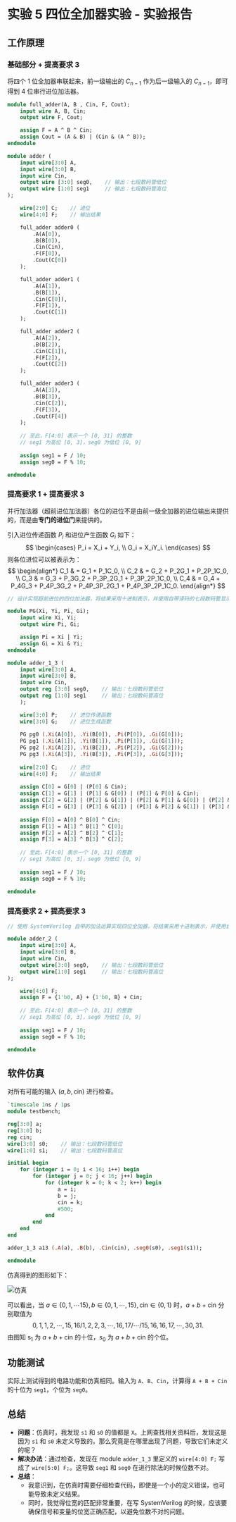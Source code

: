 # 实验 5 四位全加器实验 - 实验报告

## 工作原理

### 基础部分 + 提高要求 3

将四个 1 位全加器串联起来，前一级输出的 $C_{n-1}$ 作为后一级输入的 $C_{n-1}$，即可得到 4 位串行进位加法器。

```systemverilog
module full_adder(A, B , Cin, F, Cout);
    input wire A, B, Cin;
    output wire F, Cout;

    assign F = A ^ B ^ Cin;
    assign Cout = (A & B) | (Cin & (A ^ B));
endmodule

module adder (
    input wire[3:0] A,
    input wire[3:0] B,
    input wire Cin,
    output wire [3:0] seg0,    // 输出：七段数码管低位
    output wire [1:0] seg1     // 输出：七段数码管高位
);

    wire[2:0] C;	// 进位
    wire[4:0] F;	// 输出结果

    full_adder adder0 (
        .A(A[0]),
        .B(B[0]),
        .Cin(Cin),
        .F(F[0]),
        .Cout(C[0])
    );

    full_adder adder1 (
        .A(A[1]),
        .B(B[1]),
        .Cin(C[0]),
        .F(F[1]),
        .Cout(C[1])
    );

    full_adder adder2 (
        .A(A[2]),
        .B(B[2]),
        .Cin(C[1]),
        .F(F[2]),
        .Cout(C[2])
    );

    full_adder adder3 (
        .A(A[3]),
        .B(B[3]),
        .Cin(C[2]),
        .F(F[3]),
        .Cout(F[4])
    );
    
    // 至此，F[4:0] 表示一个 [0, 31] 的整数
    // seg1 为高位 [0, 3]，seg0 为低位 [0, 9]
    
    assign seg1 = F / 10;
    assign seg0 = F % 10;

endmodule
```

### 提高要求 1 + 提高要求 3

并行加法器（超前进位加法器）各位的进位不是由前一级全加器的进位输出来提供的，而是由**专门的进位门**来提供的。

引入进位传递函数 $P_i$ 和进位产生函数 $G_i$ 如下：
$$
\begin{cases}
P_i = X_i + Y_i, \\
G_i = X_iY_i.
\end{cases}
$$
则各位进位可以被表示为：
$$
\begin{align*}
C_1 & = G_1 + P_1C_0, \\
C_2 & = G_2 + P_2G_1 + P_2P_1C_0, \\
C_3 & = G_3 + P_3G_2 + P_3P_2G_1 + P_3P_2P_1C_0, \\
C_4 & = G_4 + P_4G_3 + P_4P_3G_2 + P_4P_3P_2G_1 + P_4P_3P_2P_1C_0.
\end{align*}
$$

```systemverilog
// 设计实现超前进位的四位加法器，将结果采用十进制表示，并使用自带译码的七段数码管显示结果

module PG(Xi, Yi, Pi, Gi);
    input wire Xi, Yi;
    output wire Pi, Gi;

    assign Pi = Xi | Yi;
    assign Gi = Xi & Yi;
endmodule

module adder_1_3 (
    input wire[3:0] A,
    input wire[3:0] B,
    input wire Cin,
    output reg [3:0] seg0,    // 输出：七段数码管低位
    output reg [1:0] seg1     // 输出：七段数码管高位
    );

    wire[3:0] P;    // 进位传递函数
    wire[3:0] G;    // 进位生成函数
    
    PG pg0 (.Xi(A[0]), .Yi(B[0]), .Pi(P[0]), .Gi(G[0]));
    PG pg1 (.Xi(A[1]), .Yi(B[1]), .Pi(P[1]), .Gi(G[1]));
    PG pg2 (.Xi(A[2]), .Yi(B[2]), .Pi(P[2]), .Gi(G[2]));
    PG pg3 (.Xi(A[3]), .Yi(B[3]), .Pi(P[3]), .Gi(G[3]));
    
    wire[2:0] C;	// 进位
    wire[4:0] F;	// 输出结果
    
    assign C[0] = G[0] | (P[0] & Cin);
    assign C[1] = G[1] | (P[1] & G[0]) | (P[1] & P[0] & Cin);
    assign C[2] = G[2] | (P[2] & G[1]) | (P[2] & P[1] & G[0]) | (P[2] & P[1] & P[0] & Cin);
    assign F[4] = G[3] | (P[3] & G[2]) | (P[3] & P[2] & G[1]) | (P[3] & P[2] & P[1] & G[0]) | (P[3] & P[2] & P[1] & P[0] & Cin);
    
    assign F[0] = A[0] ^ B[0] ^ Cin;
    assign F[1] = A[1] ^ B[1] ^ C[0];
    assign F[2] = A[2] ^ B[2] ^ C[1];
    assign F[3] = A[3] ^ B[3] ^ C[2];
    
    // 至此，F[4:0] 表示一个 [0, 31] 的整数
    // seg1 为高位 [0, 3]，seg0 为低位 [0, 9]
    
    assign seg1 = F / 10;
    assign seg0 = F % 10;
    
endmodule
```

### 提高要求 2 + 提高要求 3

```systemverilog
// 使用 SystemVerilog 自带的加法运算实现四位全加器，将结果采用十进制表示，并使用自带译码的七段数码管显示结果

module adder_2 (
    input wire[3:0] A,
    input wire[3:0] B,
    input wire Cin,
    output wire[3:0] seg0,    // 输出：七段数码管低位
    output wire[1:0] seg1     // 输出：七段数码管高位
);

    wire[4:0] F;
    assign F = {1'b0, A} + {1'b0, B} + Cin;
    
    // 至此，F[4:0] 表示一个 [0, 31] 的整数
    // seg1 为高位 [0, 3]，seg0 为低位 [0, 9]
    
    assign seg1 = F / 10;
    assign seg0 = F % 10;

endmodule

```

## 软件仿真

对所有可能的输入 $(a, b, \text{cin})$ 进行检查。

```systemverilog
`timescale 1ns / 1ps
module testbench;

reg[3:0] a;
reg[3:0] b;
reg cin;
wire[3:0] s0;    // 输出：七段数码管低位
wire[1:0] s1;    // 输出：七段数码管高位

initial begin
    for (integer i = 0; i < 16; i++) begin
        for (integer j = 0; j < 16; j++) begin
            for (integer k = 0; k < 2; k++) begin
                a = i;
                b = j;
                cin = k;
                #500;
            end
        end
    end
end

adder_1_3 a13 (.A(a), .B(b), .Cin(cin), .seg0(s0), .seg1(s1));

endmodule
```

仿真得到的图形如下：

![仿真](./testbench_waveform.png)

可以看出，当 $a \in \{0,1, \cdots 15\}, b \in \{0, 1, \cdots, 15\}, \text{cin} \in \{0, 1\}$ 时，$a + b + \text{cin}$ 分别取值为
$$
0, 1, 1, 2, \cdots, 15, 16/ 1, 2, 2, 3, \cdots, 16, 17/ \cdots/ 15, 16, 16, 17, \cdots, 30, 31.
$$
由图知 $\text{s}_1$ 为 $a + b + \text{cin}$ 的十位，$s_0$ 为 $a + b + \text{cin}$ 的个位。

## 功能测试

实际上测试得到的电路功能和仿真相同。输入为 `A`、`B`、`Cin`，计算得 `A + B + Cin` 的十位为 `seg1`，个位为 `seg0`。

## 总结

- **问题**：仿真时，我发现 `s1` 和 `s0` 的值都是 `X`。上网查找相关资料后，发现这是因为 `s1` 和 `s0` 未定义导致的。那么究竟是在哪里出现了问题，导致它们未定义的呢？
- **解决办法**：通过检查，发现在 module `adder_1_3` 里定义的 `wire[4:0] F;` 写成了 `wire[5:0] F;`。这导致 `seg1` 和 `seg0` 在进行除法的时候位数不对。
- **总结**：
  - 我意识到，在仿真时需要仔细检查代码，即使是一个小的定义错误，也可能导致未定义结果。
  - 同时，我觉得位宽的匹配非常重要，在写 SystemVerilog 的时候，应该要确保信号和变量的位宽正确匹配，以避免位数不对的问题。
